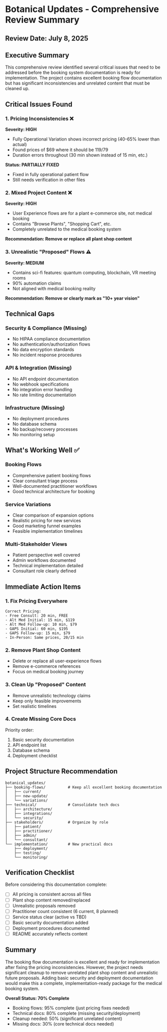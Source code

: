 # Botanical Updates - Comprehensive Review Summary

## Review Date: July 8, 2025

## Executive Summary

This comprehensive review identified several critical issues that need to be addressed before the booking system documentation is ready for implementation. The project contains excellent booking flow documentation but has significant inconsistencies and unrelated content that must be cleaned up.

## Critical Issues Found

### 1. Pricing Inconsistencies ❌
**Severity: HIGH**
- Fully Operational Variation shows incorrect pricing (40-65% lower than actual)
- Found prices of $69 where it should be $119/$79
- Duration errors throughout (30 min shown instead of 15 min, etc.)

**Status: PARTIALLY FIXED**
- Fixed in fully operational patient flow
- Still needs verification in other files

### 2. Mixed Project Content ❌
**Severity: HIGH**
- User Experience flows are for a plant e-commerce site, not medical booking
- Contains "Browse Plants", "Shopping Cart", etc.
- Completely unrelated to the medical booking system

**Recommendation: Remove or replace all plant shop content**

### 3. Unrealistic "Proposed" Flows ⚠️
**Severity: MEDIUM**
- Contains sci-fi features: quantum computing, blockchain, VR meeting rooms
- 90% automation claims
- Not aligned with medical booking reality

**Recommendation: Remove or clearly mark as "10+ year vision"**

## Technical Gaps

### Security & Compliance (Missing)
- No HIPAA compliance documentation
- No authentication/authorization flows
- No data encryption standards
- No incident response procedures

### API & Integration (Missing)
- No API endpoint documentation
- No webhook specifications
- No integration error handling
- No rate limiting documentation

### Infrastructure (Missing)
- No deployment procedures
- No database schema
- No backup/recovery processes
- No monitoring setup

## What's Working Well ✅

### Booking Flows
- Comprehensive patient booking flows
- Clear consultant triage process
- Well-documented practitioner workflows
- Good technical architecture for booking

### Service Variations
- Clear comparison of expansion options
- Realistic pricing for new services
- Good marketing funnel examples
- Feasible implementation timelines

### Multi-Stakeholder Views
- Patient perspective well covered
- Admin workflows documented
- Technical implementation detailed
- Consultant role clearly defined

## Immediate Action Items

### 1. Fix Pricing Everywhere
```
Correct Pricing:
- Free Consult: 20 min, FREE
- Alt Med Initial: 15 min, $119
- Alt Med Follow-up: 10 min, $79
- GAPS Initial: 60 min, $195
- GAPS Follow-up: 15 min, $79
- In-Person: Same prices, 20/15 min
```

### 2. Remove Plant Shop Content
- Delete or replace all user-experience flows
- Remove e-commerce references
- Focus on medical booking journey

### 3. Clean Up "Proposed" Content
- Remove unrealistic technology claims
- Keep only feasible improvements
- Set realistic timelines

### 4. Create Missing Core Docs
Priority order:
1. Basic security documentation
2. API endpoint list
3. Database schema
4. Deployment checklist

## Project Structure Recommendation

```
botanical_updates/
├── booking-flows/          # Keep all excellent booking documentation
│   ├── current/
│   ├── new-update/
│   └── variations/
├── technical/              # Consolidate tech docs
│   ├── architecture/
│   ├── integrations/
│   └── security/
├── stakeholders/           # Organize by role
│   ├── patient/
│   ├── practitioner/
│   ├── admin/
│   └── consultant/
└── implementation/         # New practical docs
    ├── deployment/
    ├── testing/
    └── monitoring/
```

## Verification Checklist

Before considering this documentation complete:

- [ ] All pricing is consistent across all files
- [ ] Plant shop content removed/replaced
- [ ] Unrealistic proposals removed
- [ ] Practitioner count consistent (6 current, 8 planned)
- [ ] Service status clear (active vs TBD)
- [ ] Basic security documentation added
- [ ] Deployment procedures documented
- [ ] README accurately reflects content

## Summary

The booking flow documentation is excellent and ready for implementation after fixing the pricing inconsistencies. However, the project needs significant cleanup to remove unrelated plant shop content and unrealistic future proposals. Adding basic security and deployment documentation would make this a complete, implementation-ready package for the medical booking system.

**Overall Status: 70% Complete**
- Booking flows: 95% complete (just pricing fixes needed)
- Technical docs: 80% complete (missing security/deployment)
- Cleanup needed: 50% (significant unrelated content)
- Missing docs: 30% (core technical docs needed)